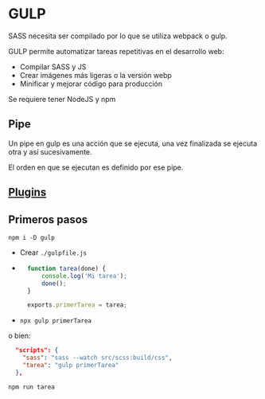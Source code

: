 
# GULP

SASS necesita ser compilado por lo que se utiliza webpack o gulp.

GULP permite automatizar tareas repetitivas en el desarrollo web:

- Compilar SASS y JS
- Crear imágenes más ligeras o la versión webp
- Minificar y mejorar código para producción

Se requiere tener NodeJS y npm

## Pipe

Un pipe en gulp es una acción que se ejecuta, una vez finalizada se ejecuta otra y así sucesivamente.

El orden en que se ejecutan es definido por ese pipe.

## [Plugins](https://gulpjs.com/plugins)


## Primeros pasos

```npm i -D gulp```

- Crear `./gulpfile.js`
- ```js title="gulpfile.js"
    function tarea(done) {
        console.log('Mi tarea');
        done();
    }

    exports.primerTarea = tarea;
  ```
- `npx gulp primerTarea `

o bien:

```json
  "scripts": {
    "sass": "sass --watch src/scss:build/css",
    "tarea": "gulp primerTarea"
  },
```

```npm run tarea```